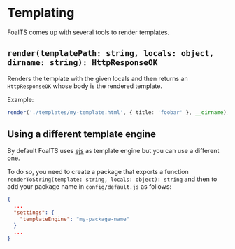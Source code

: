 # Templating

FoalTS comes up with several tools to render templates.

## `render(templatePath: string, locals: object, dirname: string): HttpResponseOK`

Renders the template with the given locals and then returns an `HttpResponseOK` whose body is the rendered template.

Example:
```typescript
render('./templates/my-template.html', { title: 'foobar' }, __dirname);
```

## Using a different template engine

By default FoalTS uses [ejs](http://ejs.co/) as template engine but you can use a different one.

To do so, you need to create a package that exports a function `renderToString(template: string, locals: object): string` and then to add your package name in `config/default.js` as follows:

```json
{
  ...
  "settings": {
    "templateEngine": "my-package-name"
  }
  ...
}
```
